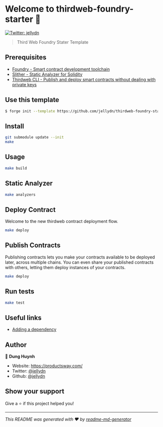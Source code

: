 # Welcome to thirdweb-foundry-starter 👋

[![Twitter: jellydn](https://img.shields.io/twitter/follow/jellydn.svg?style=social)](https://twitter.com/jellydn)

> Third Web Foundry Stater Template

## Prerequisites

- [Foundry - Smart contract development toolchain](https://book.getfoundry.sh/getting-started/installation.html)
- [Slither - Static Analyzer for Solidity](https://github.com/crytic/slither)
- [Thirdweb CLI - Publish and deploy smart contracts without dealing with private keys](https://github.com/thirdweb-dev/thirdweb-cli)

## Use this template

```sh
$ forge init --template https://github.com/jellydn/thirdweb-foundry-starter thirdweb_foundry
```

## Install

```sh
git submodule update --init
make
```

## Usage

```sh
make build
```

## Static Analyzer

```sh
make analyzers
```

## Deploy Contract

Welcome to the new thirdweb contract deployment flow.

```sh
make deploy
```

## Publish Contracts

Publishing contracts lets you make your contracts available to be deployed later, across multiple chains. You can even share your published contracts with others, letting them deploy instances of your contracts.

```sh
make deploy
```

## Run tests

```sh
make test
```

## Useful links

- [Adding a dependency](https://book.getfoundry.sh/projects/dependencies.html#adding-a-dependency)

## Author

👤 **Dung Huynh**

- Website: https://productsway.com/
- Twitter: [@jellydn](https://twitter.com/jellydn)
- Github: [@jellydn](https://github.com/jellydn)

## Show your support

Give a ⭐️ if this project helped you!

---

_This README was generated with ❤️ by [readme-md-generator](https://github.com/kefranabg/readme-md-generator)_
